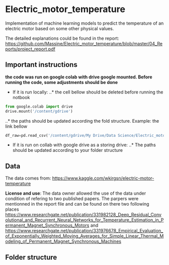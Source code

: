 # Electric_motor_temperature

Implementation of machine learning models to predict the temperature of an electric motor based on some other physical values.

The detailed explanations could be found in the report: https://github.com/Massine/Electric_motor_temperature/blob/master/04_Reports/project_report.pdf

## Important instructions
**the code was run on google colab with drive google mounted. Before running the code, some adjustments should be done**
-	If it is run locally: 
..* the cell bellow should be deleted before running the notbook
```python
from google.colab import drive
drive.mount('/content/gdrive')
```
..* the paths should be updated according the fold structure. Example: the link bellow
```python
df_raw=pd.read_csv('/content/gdrive/My Drive/Data Science/Electric_motor_temperature/01_Data/01_Raw/pmsm_temperature_data.csv') 
```
-	If it is run on collab with google drive as a storing drive:
..* The paths should be updated according to your folder structure

## Data
The data comes from: https://www.kaggle.com/wkirgsn/electric-motor-temperature

**License and use**:
The data owner allowed the use of the data under condition of refering to two published papers. The parpers were mentionned in the report file and can be found on there two following places https://www.researchgate.net/publication/331982128_Deep_Residual_Convolutional_and_Recurrent_Neural_Networks_for_Temperature_Estimation_in_Permanent_Magnet_Synchronous_Motors and https://www.researchgate.net/publication/331976678_Empirical_Evaluation_of_Exponentially_Weighted_Moving_Averages_for_Simple_Linear_Thermal_Modeling_of_Permanent_Magnet_Synchronous_Machines

## Folder structure


